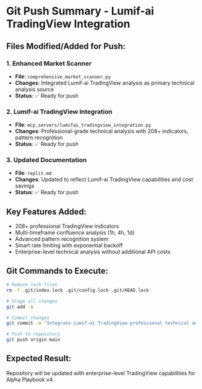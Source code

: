 # Git Push Summary - Lumif-ai TradingView Integration

## Files Modified/Added for Push:

### 1. Enhanced Market Scanner
- **File**: `comprehensive_market_scanner.py`
- **Changes**: Integrated Lumif-ai TradingView analysis as primary technical analysis source
- **Status**: ✅ Ready for push

### 2. Lumif-ai TradingView Integration
- **File**: `mcp_servers/lumifai_tradingview_integration.py` 
- **Changes**: Professional-grade technical analysis with 208+ indicators, pattern recognition
- **Status**: ✅ Ready for push

### 3. Updated Documentation
- **File**: `replit.md`
- **Changes**: Updated to reflect Lumif-ai TradingView capabilities and cost savings
- **Status**: ✅ Ready for push

## Key Features Added:
- 208+ professional TradingView indicators
- Multi-timeframe confluence analysis (1h, 4h, 1d)
- Advanced pattern recognition system
- Smart rate limiting with exponential backoff
- Enterprise-level technical analysis without additional API costs

## Git Commands to Execute:
```bash
# Remove lock files
rm -f .git/index.lock .git/config.lock .git/HEAD.lock

# Stage all changes  
git add -A

# Commit changes
git commit -m "Integrate Lumif-ai TradingView professional technical analysis suite"

# Push to repository
git push origin main
```

## Expected Result:
Repository will be updated with enterprise-level TradingView capabilities for Alpha Playbook v4.